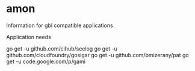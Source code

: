 amon
====

Information for gbl compatible applications

Application needs 

  go get -u github.com/cihub/seelog
	go get -u github.com/cloudfoundry/gosigar
	go get -u github.com/bmizerany/pat
	go get -u code.google.com/p/gami
